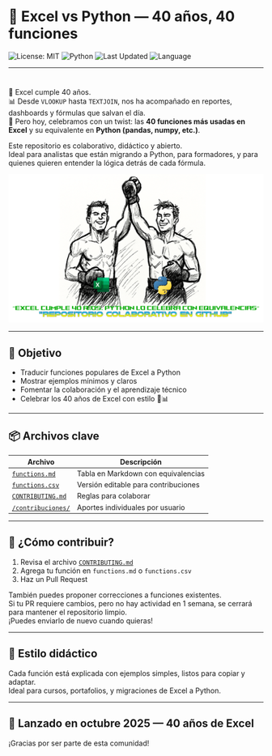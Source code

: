 # 🧮 Excel vs Python — 40 años, 40 funciones

![License: MIT](https://img.shields.io/badge/License-MIT-cyan.svg)
![Python](https://img.shields.io/badge/python-3.7%2B-blue)
![Last Updated](https://img.shields.io/github/last-commit/vegacastilloe/excel-vs-python)
![Language](https://img.shields.io/badge/language-español-darkred)

---
#
🥳 Excel cumple 40 años.  
📊 Desde `VLOOKUP` hasta `TEXTJOIN`, nos ha acompañado en reportes, dashboards y fórmulas que salvan el día.  
🐍 Pero hoy, celebramos con un twist: las **40 funciones más usadas en Excel** y su equivalente en **Python (pandas, numpy, etc.)**.

Este repositorio es colaborativo, didáctico y abierto.  
Ideal para analistas que están migrando a Python, para formadores, y para quienes quieren entender la lógica detrás de cada fórmula.

![Banner](assets/excelvspython.png)

---

## 🎯 Objetivo

- Traducir funciones populares de Excel a Python
- Mostrar ejemplos mínimos y claros
- Fomentar la colaboración y el aprendizaje técnico
- Celebrar los 40 años de Excel con estilo 🧠📊

---

## 📦 Archivos clave

| Archivo | Descripción |
|--------|-------------|
| [`functions.md`](functions.md) | Tabla en Markdown con equivalencias |
| [`functions.csv`](functions.csv) | Versión editable para contribuciones |
| [`CONTRIBUTING.md`](CONTRIBUTING.md) | Reglas para colaborar |
| [`/contribuciones/`](contribuciones/) | Aportes individuales por usuario |

---

## 🧵 ¿Cómo contribuir?

1. Revisa el archivo [`CONTRIBUTING.md`](CONTRIBUTING.md)
2. Agrega tu función en `functions.md` o `functions.csv`
3. Haz un Pull Request

También puedes proponer correcciones a funciones existentes.  
Si tu PR requiere cambios, pero no hay actividad en 1 semana, se cerrará para mantener el repositorio limpio.  
¡Puedes enviarlo de nuevo cuando quieras!

---

## 🐥 Estilo didáctico

Cada función está explicada con ejemplos simples, listos para copiar y adaptar.  
Ideal para cursos, portafolios, y migraciones de Excel a Python.

---

## 📅 Lanzado en octubre 2025 — 40 años de Excel

¡Gracias por ser parte de esta comunidad!
